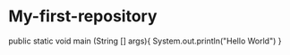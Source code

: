 # My-first-repository
public static void main (String [] args){
System.out.println("Hello World")
}
